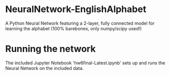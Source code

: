 # NeuralNetwork-EnglishAlphabet
A Python Neural Network featuring a 2-layer, fully connected model for learning the alphabet (100% barebones, only numpy/scipy used!)

# Running the network
 The included Jupyter Notebook 'hw6final-Latest.ipynb' sets up and runs the Neural Network on the included data.
